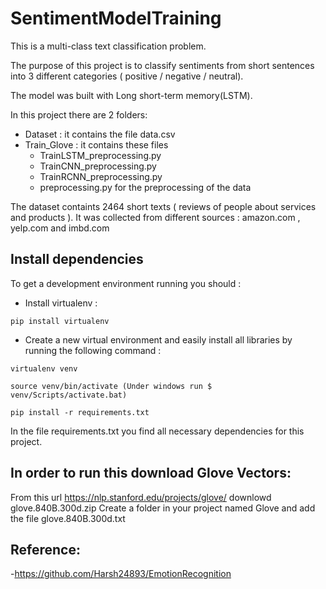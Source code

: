 # SentimentModelTraining


This is a multi-class text classification problem.

The purpose of this project is to classify sentiments from short sentences into 3 different categories ( positive / negative / neutral).

The model was built with Long short-term memory(LSTM).

In this project there are 2 folders:
   * Dataset : it contains the file data.csv
   * Train_Glove : it contains these files 
       - TrainLSTM_preprocessing.py
       - TrainCNN_preprocessing.py
       - TrainRCNN_preprocessing.py
       - preprocessing.py for the preprocessing of the data 
       

The dataset containts 2464 short texts ( reviews of people about services and products ). It was collected from different sources : amazon.com , yelp.com and imbd.com


## Install dependencies

To get a development environment running you should :

   * Install virtualenv :

``` pip install virtualenv ```

   * Create a new virtual environment and easily install all libraries by running the following command :

``` virtualenv venv ```

``` source venv/bin/activate (Under windows run $ venv/Scripts/activate.bat) ```

``` pip install -r requirements.txt ```

In the file requirements.txt you find all necessary dependencies for this project.



## In order to run this download Glove Vectors:

From this url https://nlp.stanford.edu/projects/glove/ downlowd glove.840B.300d.zip
Create a folder in your project named Glove and add the file glove.840B.300d.txt


## Reference:
 
-https://github.com/Harsh24893/EmotionRecognition 


